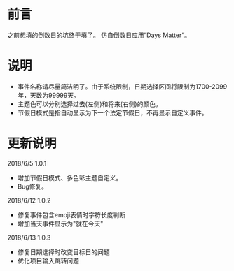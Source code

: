 # 前言
之前想填的倒数日的坑终于填了。
仿自倒数日应用”Days Matter”。

# 说明
* 事件名称请尽量简洁明了。由于系统限制，日期选择区间将限制为1700-2099年，天数为99999天。
* 主题色可以分别选择过去(左侧)和将来(右侧)的颜色。
* 节假日模式是指自动显示为下一个法定节假日，不再显示自定义事件。

# 更新说明
2018/6/5 
1.0.1
* 增加节假日模式、多色彩主题自定义。
* Bug修复。

2018/6/12
1.0.2
* 修复事件包含emoji表情时字符长度判断
* 增加当天事件显示为"就在今天"

2018/6/13
1.0.3
* 修复日期选择时改变目标日的问题
* 优化项目输入跳转问题